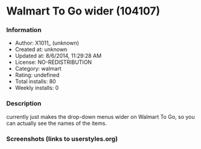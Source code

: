 # Walmart To Go wider (104107)

### Information
- Author: X1011_ (unknown)
- Created at: unknown
- Updated at: 8/6/2014, 11:29:28 AM
- License: NO-REDISTRIBUTION
- Category: walmart
- Rating: undefined
- Total installs: 80
- Weekly installs: 0


### Description
currently just makes the drop-down menus wider on Walmart To Go, so you can actually see the names of the items.


### Screenshots (links to userstyles.org)



